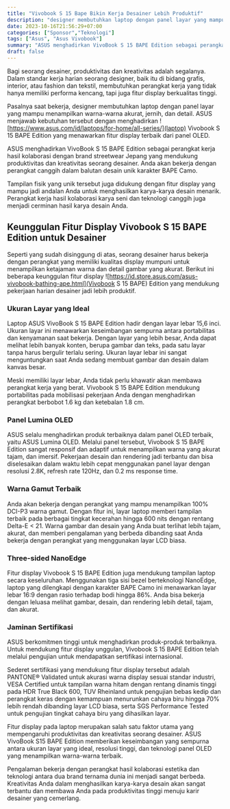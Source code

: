 ```yaml
---
title: "Vivobook S 15 Bape Bikin Kerja Desainer Lebih Produktif"
description: "designer membutuhkan laptop dengan panel layar yang mampu menampilkan warna-warna akurat, jernih, dan detail. ASUS menjawab kebutuhan tersebut dengan menghadirkan laptop Vivobook S 15 BAPE Edition yang menawarkan fitur display terbaik dari panel OLED."
date: 2023-10-16T21:56:29+07:00
categories: ["Sponsor","Teknologi"]
tags: ["Asus", "Asus Vivobook"]
summary: "ASUS menghadirkan VivoBook S 15 BAPE Edition sebagai perangkat kerja hasil kolaborasi dengan brand streetwear Jepang yang mendukung produktivitas dan kreativitas seorang desainer."
draft: false
---
```


Bagi seorang desainer, produktivitas dan kreativitas adalah segalanya. Dalam standar kerja harian seorang designer, baik itu di bidang grafis, interior, atau fashion dan tekstil, membutuhkan perangkat kerja yang tidak hanya memiliki performa kencang, tapi juga fitur display berkualitas tinggi.

Pasalnya saat  bekerja, designer membutuhkan laptop dengan panel layar yang mampu menampilkan warna-warna akurat, jernih, dan detail. ASUS menjawab kebutuhan tersebut dengan menghadirkan ![https://www.asus.com/id/laptops/for-home/all-series/](laptop) Vivobook S 15 BAPE Edition yang menawarkan fitur display terbaik dari panel OLED.

ASUS menghadirkan VivoBook S 15 BAPE Edition sebagai perangkat kerja hasil kolaborasi dengan brand streetwear Jepang yang mendukung produktivitas dan kreativitas seorang desainer. Anda akan bekerja dengan perangkat canggih dalam balutan desain unik karakter BAPE Camo.

Tampilan fisik yang unik tersebut juga didukung dengan fitur display yang mampu jadi andalan Anda untuk menghasilkan karya-karya desain menarik. Perangkat kerja hasil kolaborasi karya seni dan teknologi canggih juga menjadi cerminan hasil karya desain Anda.

## Keunggulan Fitur Display Vivobook S 15 BAPE Edition untuk Desainer
Seperti yang sudah disinggung di atas, seorang desainer harus bekerja dengan perangkat yang memiliki kualitas display mumpuni untuk menampilkan ketajaman warna dan detail gambar yang akurat. Berikut ini beberapa keunggulan fitur display ![https://id.store.asus.com/asus-vivobook-bathing-ape.html](Vivobook S 15 BAPE) Edition yang mendukung pekerjaan harian desainer jadi lebih produktif.

### Ukuran Layar yang Ideal
Laptop ASUS VivoBook S 15 BAPE Edition hadir dengan layar lebar 15,6 inci. Ukuran layar ini menawarkan keseimbangan sempurna antara portabilitas dan kenyamanan saat bekerja. Dengan layar yang lebih besar, Anda dapat melihat lebih banyak konten, berupa gambar dan teks, pada satu layar tanpa harus bergulir terlalu sering. Ukuran layar lebar ini sangat menguntungkan saat Anda sedang membuat gambar dan desain dalam kanvas besar.

Meski memiliki layar lebar, Anda tidak perlu khawatir akan membawa perangkat kerja yang berat. Vivobook S 15 BAPE Edition mendukung portabilitas pada mobilisasi pekerjaan Anda dengan menghadirkan perangkat berbobot 1.6 kg dan ketebalan 1.8 cm.

### Panel Lumina OLED
ASUS selalu menghadirkan produk terbaiknya dalam panel OLED terbaik, yaitu ASUS Lumina OLED. Melalui panel tersebut, Vivobook S 15 BAPE Edition sangat responsif dan adaptif untuk menampilkan warna yang akurat tajam, dan imersif. Pekerjaan desain dan rendering jadi terbantu dan bisa diselesaikan dalam waktu lebih cepat menggunakan panel layar dengan resolusi 2.8K, refresh rate 120Hz, dan  0.2 ms response time.

### Warna Gamut Terbaik
Anda akan bekerja dengan perangkat yang mampu menampilkan 100% DCI-P3 warna gamut. Dengan fitur ini, layar laptop memberi tampilan terbaik pada berbagai tingkat kecerahan hingga 600 nits dengan rentang Delta-E < 21. Warna gambar dan desain yang Anda buat terlihat lebih tajam, akurat, dan memberi pengalaman yang berbeda dibanding saat Anda bekerja dengan perangkat yang menggunakan layar LCD biasa.

### Three-sided NanoEdge
Fitur display Vivobook S 15 BAPE Edition juga mendukung tampilan laptop secara keseluruhan. Menggunakan tiga sisi bezel berteknologi NanoEdge, laptop yang dilengkapi dengan karakter BAPE Camo ini menawarkan  layar lebar 16:9 dengan rasio terhadap bodi hingga 86%. Anda bisa bekerja dengan leluasa melihat gambar, desain, dan rendering lebih detail, tajam, dan akurat.

### Jaminan Sertifikasi
ASUS berkomitmen tinggi untuk menghadirkan produk-produk terbaiknya. Untuk mendukung fitur display unggulan, Vivobook S 15 BAPE Edition telah melalui pengujian untuk mendapatkan sertifikasi internasional. 

Sederet sertifikasi yang mendukung fitur display tersebut adalah PANTONE® Validated untuk akurasi warna display sesuai standar industri, VESA Certified untuk tampilan warna hitam dengan rentang dinamis tinggi pada HDR True Black 600, TUV Rheinland untuk pengujian bebas kedip dan perangkat keras dengan  kemampuan menurunkan cahaya biru hingga 70% lebih rendah dibanding layar LCD biasa, serta SGS Performance Tested untuk pengujian tingkat cahaya biru yang dihasilkan layar.

Fitur display pada laptop merupakan salah satu faktor utama yang mempengaruhi produktivitas dan kreativitas seorang desainer. ASUS VivoBook S15 BAPE Edition memberikan keseimbangan yang sempurna antara ukuran layar yang ideal, resolusi tinggi, dan teknologi panel OLED yang menampilkan warna-warna terbaik. 

Pengalaman bekerja dengan perangkat hasil kolaborasi estetika dan teknologi antara dua brand ternama dunia ini menjadi sangat berbeda. Kreativitas Anda dalam menghasilkan karya-karya desain akan sangat terbantu dan membawa Anda pada produktivitas tinggi menuju karir desainer yang cemerlang.